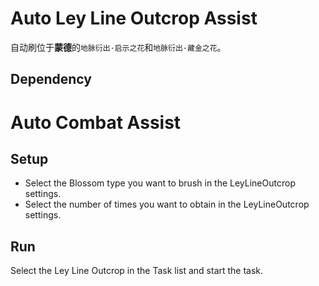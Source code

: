 # Auto Ley Line Outcrop Assist


自动刷位于**蒙德**的`地脉衍出·启示之花`和`地脉衍出·藏金之花`。

## Dependency


# Auto Combat Assist

## Setup


- Select the Blossom type you want to brush in the LeyLineOutcrop settings.
- Select the number of times you want to obtain in the LeyLineOutcrop settings.

## Run


Select the Ley Line Outcrop in the Task list and start the task.

